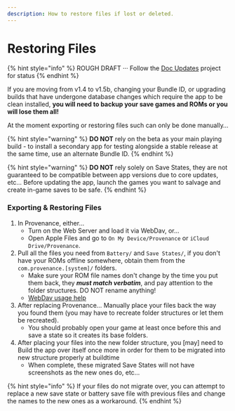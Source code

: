 ```yaml
---
description: How to restore files if lost or deleted.
---
```


# Restoring Files

{% hint style="info" %}
ROUGH DRAFT ··· Follow the [Doc Updates](https://github.com/Provenance-Emu/Provenance/projects/7) project for status
{% endhint %}

If you are moving from v1.4 to v1.5b, changing your Bundle ID, or upgrading builds that have undergone database changes which require the app to be clean installed, **you will need to backup your save games and ROMs or you will lose them all!** 

At the moment exporting or restoring files such can only be done manually…

{% hint style="warning" %}
**DO NOT** rely on the beta as your main playing build - to install a secondary app for testing alongside a stable release at the same time, use an alternate Bundle ID.
{% endhint %}

{% hint style="warning" %}
**DO NOT** rely solely on Save States, they are not guaranteed to be compatible between app versions due to core updates, etc… Before updating the app, launch the games you want to salvage and create in-game saves to be safe.
{% endhint %}

### Exporting & Restoring Files

1. In Provenance, either… 
   * Turn on the Web Server and load it via WebDav, or…
   * Open Apple Files and go to `On My Device/Provenance` or `iCloud Drive/Provenance`.
2. Pull all the files you need from `Battery/` and `Save States/`, if you don't have your ROMs offline somewhere, obtain them from the `com.provenance.[system]/` folders.
   * Make sure your ROM file names don't change by the time you put them back, they _**must match verbatim**_, and pay attention to the folder structures. DO NOT rename anything!
   * [WebDav usage help](../../installation-and-usage/roms/importing-roms.md#uploading)
3. After replacing Provenance… Manually place your files back the way you found them \(you may have to recreate folder structures or let them be recreated\).
   * You should probably open your game at least once before this and save a state so it creates its base folders.
4. After placing your files into the new folder structure, you \[may\] need to Build the app over itself once more in order for them to be migrated into new structure properly at buildtime
   * When complete, these migrated Save States will not have screenshots as the new ones do, etc…

{% hint style="info" %}
If your files do not migrate over, you can attempt to replace a new save state or battery save file with previous files and change the names to the new ones as a workaround.
{% endhint %}



